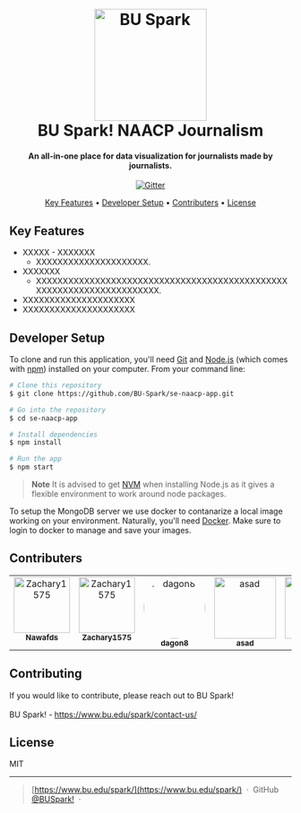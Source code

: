 
<h1 align="center">
  <br>
  <a href="https://www.bu.edu/spark/"><img src="https://www.bu.edu/spark/files/2017/04/spark-logo-round.png" alt="BU Spark" width="200"></a>
  <br>
BU Spark! NAACP Journalism
  <br>
</h1>

<h4 align="center">An all-in-one place for data visualization for journalists made by journalists.</h4>

<p align="center">
  <a href="https://badge.fury.io/js/electron-markdownify">
    <img src="https://badge.fury.io/js/electron-markdownify.svg"
         alt="Gitter">
  </a>
<!--   <a href="https://gitter.im/amitmerchant1990/electron-markdownify"><img src="https://badges.gitter.im/amitmerchant1990/electron-markdownify.svg"></a> -->
<!--   <a href="https://saythanks.io/to/bullredeyes@gmail.com">
      <img src="https://img.shields.io/badge/SayThanks.io-%E2%98%BC-1EAEDB.svg">
  </a> -->
<!--   <a href="https://www.paypal.me/AmitMerchant">
    <img src="https://img.shields.io/badge/$-donate-ff69b4.svg?maxAge=2592000&amp;style=flat">
  </a> -->
</p>

<p align="center">
  <a href="#key-features">Key Features</a> •
  <a href="#Developer Setup">Developer Setup</a> •
  <a href="#Contributers">Contributers</a> •
  <a href="#license">License</a>
</p>

<!-- ![screenshot](https://raw.githubusercontent.com/amitmerchant1990/electron-markdownify/master/app/img/markdownify.gif) -->

## Key Features

* XXXXX - XXXXXXX
  - XXXXXXXXXXXXXXXXXXXXX.
* XXXXXXX
  - XXXXXXXXXXXXXXXXXXXXXXXXXXXXXXXXXXXXXXXXXXXXXXXXXXXXXXXXXXXXXXXXXXXXXX.
* XXXXXXXXXXXXXXXXXXXXX  
* XXXXXXXXXXXXXXXXXXXXX

## Developer Setup

To clone and run this application, you'll need [Git](https://git-scm.com) and [Node.js](https://nodejs.org/en/download/) (which comes with [npm](http://npmjs.com)) installed on your computer. From your command line:

```bash
# Clone this repository
$ git clone https://github.com/BU-Spark/se-naacp-app.git

# Go into the repository
$ cd se-naacp-app

# Install dependencies
$ npm install

# Run the app
$ npm start
```
> **Note**
> It is advised to get [NVM](https://github.com/nvm-sh/nvm) when installing Node.js as it gives a flexible environment to work around node packages.


To setup the MongoDB server we use docker to contanarize a local image working on your environment. Naturally, you'll need [Docker](https://www.docker.com/products/docker-desktop/). Make sure to login to docker to manage and save your images.

## Contributers
<table>
  <tbody>
    <tr>
     <td align="center" valign="top" width="14.28%">
        <a href="https://github.com/nawafds">
        <img src="https://avatars.githubusercontent.com/u/60396177?v=4" width="100px;" alt="Zachary1575"/>
        <br /><sub><b>Nawafds</b></sub></a>
      </td>
      <td align="center" valign="top" width="14.28%">
        <a href="https://github.com/Zachary1575">
        <img src="https://avatars.githubusercontent.com/u/75510412?v=4" width="100px;" alt="Zachary1575"/>
        <br /><sub><b>Zachary1575</b></sub></a>
      </td>
      <td align="center" valign="top" width="14.28%">
        <a href="https://github.com/dagon8">
        <img src="https://avatars.githubusercontent.com/u/72535182?v=4" width="110px;" style="border-radius:50%" alt="dagon8"/>
        <br /><sub><b>dagon8</b></sub></a>
      </td>
      <td align="center" valign="top" width="14.28%">
        <a href="https://github.com/am5815">
        <img src="https://avatars.githubusercontent.com/u/60375185?v=4" width="110px;" alt="asad"/>
        <br /><sub><b>asad</b></sub></a>
      </td>
      <td align="center" valign="top" width="14.28%">
        <a href="https://github.com/IanSaucy">
        <img src="https://avatars.githubusercontent.com/u/30986157?v=4" width="110px;" alt="Ian"/>
        <br /><sub><b>Ian</b></sub></a>
      </td>
    </tr>
  </tbody>
</table>


## Contributing
If you would like to contribute, please reach out to BU Spark!
<br>
<br>
BU Spark! - https://www.bu.edu/spark/contact-us/

## License

MIT

---

> [https://www.bu.edu/spark/](https://www.bu.edu/spark/) &nbsp;&middot;&nbsp;
> GitHub [@BUSpark!](https://github.com/BU-Spark) &nbsp;&middot;&nbsp;

